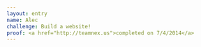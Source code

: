 ```yaml
---
layout: entry
name: Alec
challenge: Build a website!
proof: <a href="http://teamnex.us">completed on 7/4/2014</a>
---
```

